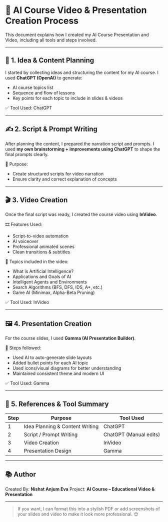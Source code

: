 # 🎥 AI Course Video & Presentation Creation Process

This document explains how I created my AI Course Presentation and Video, including all tools and steps involved.

---

## 🧠 1. Idea & Content Planning

I started by collecting ideas and structuring the content for my AI course. I used **ChatGPT (OpenAI)** to generate:

* AI course topics list
* Sequence and flow of lessons
* Key points for each topic to include in slides & videos

✅ Tool Used: ChatGPT

---

## ✍️ 2. Script & Prompt Writing

After planning the content, I prepared the narration script and prompts.
I used **my own brainstorming + improvements using ChatGPT** to shape the final prompts clearly.

📝 Purpose:

* Create structured scripts for video narration
* Ensure clarity and correct explanation of concepts

---

## 🎬 3. Video Creation

Once the final script was ready, I created the course video using **InVideo**.

🎞️ Features Used:

* Script-to-video automation
* AI voiceover
* Professional animated scenes
* Clean transitions & subtitles

📌 Topics included in the video:

* What is Artificial Intelligence?
* Applications and Goals of AI
* Intelligent Agents and Environments
* Search Algorithms (BFS, DFS, IDS, A*, etc.)
* Game AI (Minimax, Alpha-Beta Pruning)

✅ Tool Used: InVideo

---

## 🖼️ 4. Presentation Creation

For the course slides, I used **Gamma (AI Presentation Builder)**.

🎤 Steps followed:

* Used AI to auto-generate slide layouts
* Added bullet points for each AI topic
* Used icons/visual diagrams for better understanding
* Maintained consistent theme and modern UI

✅ Tool Used: Gamma

---

## 🔗 5. References & Tool Summary

| Step | Purpose                         | Tool Used              |
| ---- | ------------------------------- | ---------------------- |
| 1    | Idea Planning & Content Writing | ChatGPT                |
| 2    | Script / Prompt Writing         | ChatGPT (Manual edits) |
| 3    | Video Creation                  | InVideo                |
| 4    | Presentation Design             | Gamma                  |

---

## 📚 Author

Created By: **Nishat Anjum Eva**
Project: **AI Course – Educational Video & Presentation**

---

> If you want, I can format this into a stylish PDF or add screenshots of your slides and video to make it look more professional. 😊
